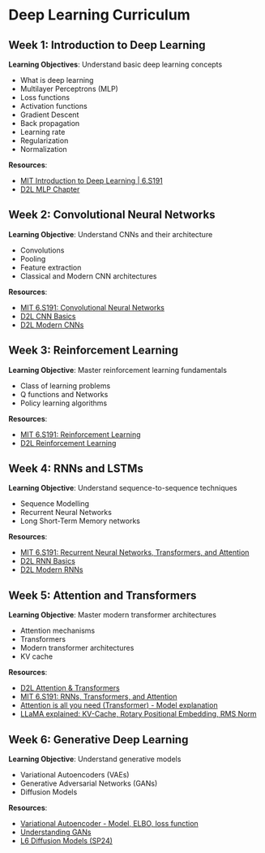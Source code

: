 # Deep Learning Curriculum

## Week 1: Introduction to Deep Learning
**Learning Objectives**: Understand basic deep learning concepts

- What is deep learning
- Multilayer Perceptrons (MLP)
- Loss functions
- Activation functions
- Gradient Descent
- Back propagation
- Learning rate
- Regularization
- Normalization

**Resources**:
- [MIT Introduction to Deep Learning | 6.S191](https://www.youtube.com/watch?v=ErnWZxJovaM&list=PLtBw6njQRU-rwp5__7C0oIVt26ZgjG9NI&index=1)
- [D2L MLP Chapter](https://d2l.ai/chapter_multilayer-perceptrons/index.html)

## Week 2: Convolutional Neural Networks
**Learning Objective**: Understand CNNs and their architecture

- Convolutions
- Pooling
- Feature extraction
- Classical and Modern CNN architectures

**Resources**:
- [MIT 6.S191: Convolutional Neural Networks](https://www.youtube.com/watch?v=2xqkSUhmmXU&list=PLtBw6njQRU-rwp5__7C0oIVt26ZgjG9NI&index=3)
- [D2L CNN Basics](https://d2l.ai/chapter_convolutional-neural-networks/index.html)
- [D2L Modern CNNs](https://d2l.ai/chapter_convolutional-modern/index.html)

## Week 3: Reinforcement Learning
**Learning Objective**: Master reinforcement learning fundamentals

- Class of learning problems
- Q functions and Networks
- Policy learning algorithms

**Resources**:
- [MIT 6.S191: Reinforcement Learning](https://www.youtube.com/watch?v=8JVRbHAVCws&list=PLtBw6njQRU-rwp5__7C0oIVt26ZgjG9NI&index=5)
- [D2L Reinforcement Learning](https://d2l.ai/chapter_reinforcement-learning/index.html)

## Week 4: RNNs and LSTMs
**Learning Objective**: Understand sequence-to-sequence techniques

- Sequence Modelling
- Recurrent Neural Networks
- Long Short-Term Memory networks

**Resources**:
- [MIT 6.S191: Recurrent Neural Networks, Transformers, and Attention](https://www.youtube.com/watch?v=dqoEU9Ac3ek&list=PLtBw6njQRU-rwp5__7C0oIVt26ZgjG9NI&index=2)
- [D2L RNN Basics](https://d2l.ai/chapter_recurrent-neural-networks/index.html)
- [D2L Modern RNNs](https://d2l.ai/chapter_recurrent-modern/index.html)

## Week 5: Attention and Transformers
**Learning Objective**: Master modern transformer architectures

- Attention mechanisms
- Transformers
- Modern transformer architectures
- KV cache

**Resources**:
- [D2L Attention & Transformers](https://d2l.ai/chapter_attention-mechanisms-and-transformers/index.html)
- [MIT 6.S191: RNNs, Transformers, and Attention](https://www.youtube.com/watch?v=dqoEU9Ac3ek&list=PLtBw6njQRU-rwp5__7C0oIVt26ZgjG9NI&index=2)
- [Attention is all you need (Transformer) - Model explanation](https://www.youtube.com/watch?v=bCz4OMemCcA&t=5s)
- [LLaMA explained: KV-Cache, Rotary Positional Embedding, RMS Norm](https://www.youtube.com/watch?v=Mn_9W1nCFLo&t=2s)

## Week 6: Generative Deep Learning
**Learning Objective**: Understand generative models

- Variational Autoencoders (VAEs)
- Generative Adversarial Networks (GANs)
- Diffusion Models

**Resources**:
- [Variational Autoencoder - Model, ELBO, loss function](https://www.youtube.com/watch?v=iwEzwTTalbg)
- [Understanding GANs](https://www.youtube.com/watch?v=RAa55G-oEuk)
- [L6 Diffusion Models (SP24)](https://www.youtube.com/watch?v=DsEDMjdxOv4)